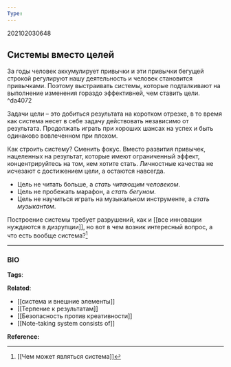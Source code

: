 ```yaml
---
Type:
---
```

202102030648
## Системы вместо целей
За годы человек аккумулирует привычки и эти привычки бегущей строкой регулируют нашу деятельность и человек становится привычками. 
Поэтому выстраивать системы, которые подталкивают на выполнение изменения гораздо эффективней, чем ставить цели. ^da4072

Задачи цели – это добиться результата на коротком отрезке, в то время как система несет в себе задачу действовать независимо от результата. Продолжать играть при хороших шансах на успех и быть одинаково вовлеченном при плохом.

Как строить систему? Сменить фокус. Вместо развития привычек, нацеленных на результат, которые имеют ограниченный эффект, концентрируйтесь на том, кем хотите стать. Личностные качества не исчезают с достижением цели, а остаются навсегда.

- Цель не читать больше, а *стать читающим человеком*.
- Цель не пробежать марафон, а *стать бегуном.*
- Цель не научиться играть на музыкальном инструменте, а *стать музыкантом*.

Построение системы требует разрушений, как и [[все инновации нуждаются в дизрупции]], но вот в чем возник интересный вопрос, а что есть вообще система?[^1]
***
### BIO
**Tags**:

**Related**:
- [[система и внешние элементы]]
- [[Терпение к результатам]]
- [[Безопасность против креативности]]
- [[Note-taking system consists of]]

**Reference:**

[^1]: [[Чем может являться система]]